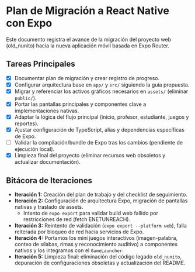 # Plan de Migración a React Native con Expo

Este documento registra el avance de la migración del proyecto web (old_nunito) hacia la nueva aplicación móvil basada en Expo Router.

## Tareas Principales
- [x] Documentar plan de migración y crear registro de progreso.
- [x] Configurar arquitectura base en `app/` y `src/` siguiendo la guía propuesta.
- [x] Migrar y referenciar los activos gráficos necesarios en `assets/` (eliminar `public/`).
- [x] Portar las pantallas principales y componentes clave a implementaciones nativas.
- [x] Adaptar la lógica del flujo principal (inicio, profesor, estudiante, juegos y reportes).
- [x] Ajustar configuración de TypeScript, alias y dependencias específicas de Expo.
- [ ] Validar la compilación/bundle de Expo tras los cambios (pendiente de ejecución local).
- [x] Limpieza final del proyecto (eliminar recursos web obsoletos y actualizar documentación).

## Bitácora de Iteraciones
- **Iteración 1:** Creación del plan de trabajo y del checklist de seguimiento.
- **Iteración 2:** Configuración de arquitectura Expo, migración de pantallas nativas y traslado de assets.
  - Intento de `expo export` para validar build web fallido por restricciones de red (fetch ENETUNREACH).
- **Iteración 3:** Reintento de validación (`expo export --platform web`), falla reiterada por bloqueo de red hacia servicios de Expo.
- **Iteración 4:** Portamos los mini juegos interactivos (imagen-palabra, conteo de sílabas, rimas y reconocimiento auditivo) a componentes nativos y los integramos con el `GameLauncher`.
- **Iteración 5:** Limpieza final: eliminación del código legado `old_nunito`, depuración de configuraciones obsoletas y actualización del README.
